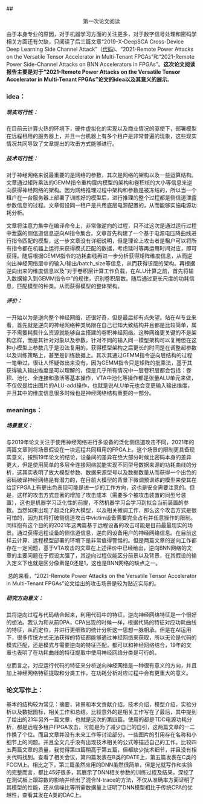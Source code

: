 ##<center>第一次论文阅读</center>

​		由于本身专业的原因，对于机器学习方面的关注更多，对于数字信号处理和密码学相关方面还有欠缺，只阅读了后三篇文章“2019-X-DeepSCA Cross-Device Deep Learning Side Channel Attack”（[代码](https://github.com/SparcLab/X-DeepSCA))、“2021-Remote Power Attacks on the Versatile Tensor Accelerator in Multi-Tenant FPGAs”和“2021-Remote Power Side-Channel Attacks on BNN Accelerators in FPGAs”。**这次论文阅读报告主要是对于“2021-Remote Power Attacks on the Versatile Tensor Accelerator in Multi-Tenant FPGAs”论文的idea以及其意义的展示**。

### idea：

##### 现实可行性：

​		在目前云计算火热的环境下，硬件虚拟化的实现以及商业情况的驱使下，部署模型在远程租用的服务器上，并且一台机器上有多个租户是非常普遍的现象，这些现实情况共同导致了文章提出的攻击方式能够进行。

##### 技术可行性：

​		对于神经网络来说最重要的是网络的参数，其次是网络的架构以及一些运算结构。文章通过矩阵乘法的GEMM指令重构层内模型的架构和卷积核的大小等信息来逆向获得神经网络的架构。因为网络推理过程中架构和参数是被冻结的，所以当一个租户在一台服务器上部署了训练好的模型后，进行推理的整个过程都是侧信道泄露参数信息的过程。文章假设同一租户是共用底层电源配置的，从而能够实施电源功耗分析。

​		文章将注意力集中在编译命令上，非常像逆向的过程，只不过这次是通过运行过程中泄露的侧信道信息逆向AI指令集合。文章首先构建了一个基于电源电压降曲线进行指令匹配的模型，这一步文章没有详细说明，但是理论上攻击者是租户可以将所有指令都在机器上运行来获得模式匹配的数据，考虑延时等再运用时间对应，即可获得。随后根据GEMM指令的功耗曲线再进一步分析获得矩阵维度信息，从而逆向出神经网络层中的输入/输出/batch_size等信息，从而获得该层的架构。再根据逆向出来的维度信息以及“对于卷积层计算工作负载，在ALU计算之前，首先将输入数据输入到GEMM指令中”的规律，识别卷积层数。随后通过更长尺度的功耗信息，匹配模型的种类。从而获得模型的整体架构。

##### 评价：

​		一开始以为是逆向整个神经网络，还很好奇，但是最后却有点失望。站在AI专业来看，首先就是逆向的神经网络种类局限在自己已知大致结构并且都是比较简单，属于不需要耗费什么资源就能够自主搭建的卷积神经网络。这种网络更关键的不是架构怎样，而是其针对对象以及参数，针对不同的输入同一模型架构可以复用但在这种小模型上参数几乎是没法复用的，获得模型架构之后更长的时间是在调整超参数以及训练策略上，甚至是训练数据上。其次其通过GEMM指令逆向层结构的过程一笔带过，很让人怀疑做出来没有，因为GEMM指令只是矩阵的批乘法，基于其获得输入输出维度是可以理解的，但是几乎所有情况中一层卷积层都会包括：卷积、池化、全连接和激活等基本操作，VTA中池化等操作都是张量ALU单元来做，不仅仅是给出图片的ALU-add操作，也就是说ALU单元也会变更输入输出维度，并且其中的维度信息很多时候也是神经网络结构重要的一部分。

### meanings：

##### 场景意义：

​		与2019年论文关注于使用神经网络进行多设备的泛化侧信道攻击不同，2021年的两篇文章则将场景假设在一块远程共同租用的FPGA上。这个场景的限制更具备现实意义，按照19年论文的结论，设备间的差异在绝大部分时候比密码本身的差异更大，但是使用简单的多层全连接网络就能实现不同型号数据来源的功耗曲线的分析，这其实表明了放大模型参数、数据来源型号以及数据数量从而获得一个出色的密码破译神经网络是有潜力的，在目前大模型的背景下微调预训练的模型来使其在给定FPGA上有更出色表现可能是进一步的工作方向，这也是安全需要注意的。但是，这样的攻击方式显著的增加了攻击成本（需要多个被攻击装置的同型号装置），这也是机器学习泛化性的前提，不然机器学习会学习到拟合当前装置的参数。当然如果出现了超泛化的大模型，以及相关微调工作，那么这个攻击方式是很可怕的，因为其将打破侧信道攻击中victim设备需要完全占有并任意操作的限制。同样抱有这个目的的2021年这两篇基于远程设备的攻击可能是目前最最现实的场景。通过获得远程设备的侧信道信息，逆向同设备用户的神经网络信息。在目前这样云计算、远程模型部署的环境下是非常值得警惕的。但是两篇文章的逆向工作都存在一定问题，基于VTA攻击的文章在上述评价中已经给出，逆向BNN网络的文章的主要问题在于假设太强了，其逆向过程仅能区分前景以及背景，在其假设的输入定义下也就是区分像素是0还是1，这也是BNN网络的缺点之一。

​		总的来看，“2021-Remote Power Attacks on the Versatile Tensor Accelerator in Multi-Tenant FPGAs”论文给出的攻击场景是较为贴近实际的。

##### 研究方向意义：

​		其将逆向过程与代码结合起来，利用代码中的特征，逆向神经网络特征是一个很好的想法。我认为和从前DPA，CPA出现的时候一样，根据代码的特征对应功耗曲线的特征，从而定位，并进行更细致的统计分析这一思想一脉相承。但是在AI运用下，很多传统方式无法获得的特征都能够通过神经网络来获取，所以无论是代码的模式匹配，还是模式与需要逆向的特征匹配，都可以和神经网络结合，19年的文章也表明了在功耗曲线的特征提取中使用神经网络分类是可行的。

​		总而言之，对应运行代码的特征来分析逆向神经网络是一种很有意义的方向，并且加上神经网络特征提取和分类工作，在功耗分析对应过程中会有更重大的意义。

### 论文写作上：

​		基本的结构较为常见：摘要，背景和本文贡献介绍，技术介绍，模型介绍，实验分析以及数据图标，相关工作和总结。比较意外的是相关工作写在了最后，其中提到了给出的21年另外一篇文章，也就是这次的第四篇。使用的都是TDC电源功耗分析，都是远程多租户FPGA攻击，可能是为了减少自己的自引，这两篇文章的一二作换了个位。而且文章并没有未来工作等讨论部分。一些图片的引用存在名称和小细节上的问题。并且全文几乎没有出现技术相关的公式等描述自己的工作。比较四五两篇文章的质量，我觉得第四篇稍高于第五篇，但都缺少技术细节，并且没有相关代码找到。查看了相关会议，第四篇发表在B类的DATE上，第五篇发表在C类的FCCM上。相比之下，第三篇虽然应用的DNN虽然很简单，但是光就写作和实验的完整而言，都比45好很多，其展示了DNN相关参数的训练过程及结果，深挖了在测试板上跟踪数的影响并给出了混合N-trace的方法，不仅从准确率方面证明了其模型的性能，还从信噪比等所需数据量上证明了DNN模型相比于传统CPA的优越性，查看其发在A类的DAC上。